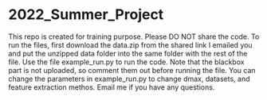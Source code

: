 # 2022_Summer_Project
This repo is created for training purpose. Please DO NOT share the code. To run the files, first download the data.zip from the shared link I emailed you and put the unzipped data folder into the same folder with the rest of the file. Use the file example_run.py to run the code. Note that the blackbox part is not uploaded, so comment them out before running the file. You can change the parameters in example_run.py to change dmax, datasets, and feature extraction methos. Email me if you have any questions.
